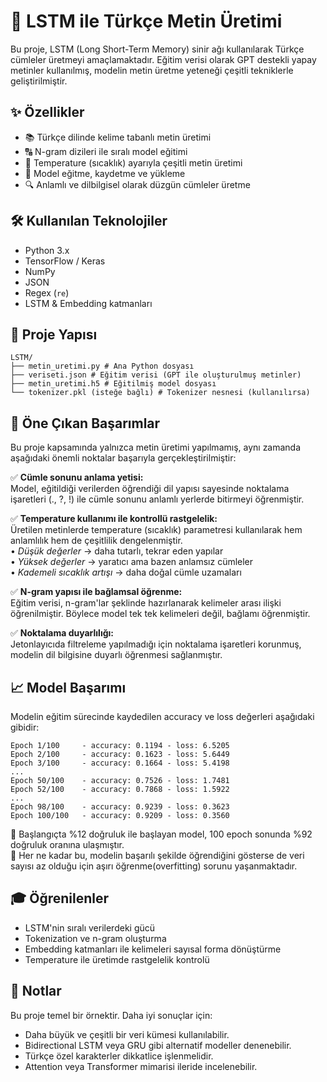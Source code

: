 # 🧠 LSTM ile Türkçe Metin Üretimi

Bu proje, LSTM (Long Short-Term Memory) sinir ağı kullanılarak Türkçe cümleler üretmeyi amaçlamaktadır. Eğitim verisi olarak GPT destekli yapay metinler kullanılmış, modelin metin üretme yeteneği çeşitli tekniklerle geliştirilmiştir.

## ✨ Özellikler

- 📚 Türkçe dilinde kelime tabanlı metin üretimi
- 🔠 N-gram dizileri ile sıralı model eğitimi
- 🧊 Temperature (sıcaklık) ayarıyla çeşitli metin üretimi
- 💾 Model eğitme, kaydetme ve yükleme
- 🔍 Anlamlı ve dilbilgisel olarak düzgün cümleler üretme

## 🛠️ Kullanılan Teknolojiler

- Python 3.x
- TensorFlow / Keras
- NumPy
- JSON
- Regex (`re`)
- LSTM & Embedding katmanları

## 📂 Proje Yapısı
```
LSTM/
├── metin_uretimi.py # Ana Python dosyası
├── veriseti.json # Eğitim verisi (GPT ile oluşturulmuş metinler)
├── metin_uretimi.h5 # Eğitilmiş model dosyası
└── tokenizer.pkl (isteğe bağlı) # Tokenizer nesnesi (kullanılırsa)
```

## 🧠 Öne Çıkan Başarımlar
Bu proje kapsamında yalnızca metin üretimi yapılmamış, aynı zamanda aşağıdaki önemli noktalar başarıyla gerçekleştirilmiştir:

✅ **Cümle sonunu anlama yetisi:**  
Model, eğitildiği verilerden öğrendiği dil yapısı sayesinde noktalama işaretleri (., ?, !) ile cümle sonunu anlamlı yerlerde bitirmeyi öğrenmiştir.

✅ **Temperature kullanımı ile kontrollü rastgelelik:**  
Üretilen metinlerde temperature (sıcaklık) parametresi kullanılarak hem anlamlılık hem de çeşitlilik dengelenmiştir.  
• *Düşük değerler* → daha tutarlı, tekrar eden yapılar  
• *Yüksek değerler* → yaratıcı ama bazen anlamsız cümleler  
• *Kademeli sıcaklık artışı* → daha doğal cümle uzamaları

✅ **N-gram yapısı ile bağlamsal öğrenme:**  
Eğitim verisi, n-gram'lar şeklinde hazırlanarak kelimeler arası ilişki öğrenilmiştir. Böylece model tek tek kelimeleri değil, bağlamı öğrenmiştir.

✅ **Noktalama duyarlılığı:**  
Jetonlayıcıda filtreleme yapılmadığı için noktalama işaretleri korunmuş, modelin dil bilgisine duyarlı öğrenmesi sağlanmıştır.


## 📈 Model Başarımı

Modelin eğitim sürecinde kaydedilen accuracy ve loss değerleri aşağıdaki gibidir:
```
Epoch 1/100     - accuracy: 0.1194 - loss: 6.5205
Epoch 2/100     - accuracy: 0.1623 - loss: 5.6449
Epoch 3/100     - accuracy: 0.1664 - loss: 5.4198
...
Epoch 50/100    - accuracy: 0.7526 - loss: 1.7481
Epoch 52/100    - accuracy: 0.7868 - loss: 1.5922
...
Epoch 98/100    - accuracy: 0.9239 - loss: 0.3623
Epoch 100/100   - accuracy: 0.9209 - loss: 0.3560
```
🔹 Başlangıçta %12 doğruluk ile başlayan model, 100 epoch sonunda %92 doğruluk oranına ulaşmıştır.  
🔹 Her ne kadar bu, modelin başarılı şekilde öğrendiğini gösterse de veri sayısı az olduğu için aşırı öğrenme(overfitting) sorunu yaşanmaktadır.

## 🎓 Öğrenilenler

- LSTM'nin sıralı verilerdeki gücü
- Tokenization ve n-gram oluşturma
- Embedding katmanları ile kelimeleri sayısal forma dönüştürme
- Temperature ile üretimde rastgelelik kontrolü

## 📌 Notlar

Bu proje temel bir örnektir. Daha iyi sonuçlar için:
- Daha büyük ve çeşitli bir veri kümesi kullanılabilir.
- Bidirectional LSTM veya GRU gibi alternatif modeller denenebilir.
- Türkçe özel karakterler dikkatlice işlenmelidir.
- Attention veya Transformer mimarisi ileride incelenebilir.
